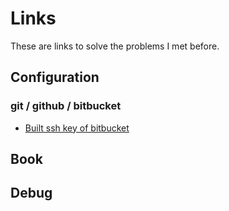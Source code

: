 # Links
These are links to solve the problems I met before.

## Configuration

### git / github / bitbucket
* [Built ssh key of bitbucket](https://confluence.atlassian.com/bitbucket/set-up-an-ssh-key-728138079.html "Title")  


	


## Book

## Debug

